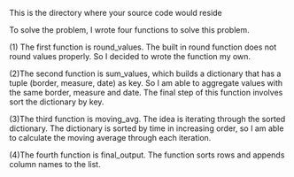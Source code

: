 This is the directory where your source code would reside

To solve the problem, I wrote four functions to solve this problem.

(1) The first function is round_values. The built in round function does not round values properly. So I decided to wrote the function my own.

(2)The second function is sum_values, which builds a dictionary that has a tuple (border, measure, date) as key. So I am able to aggregate values with the same border, measure and date. The final step of this function involves sort the dictionary by key. 

(3)The third function is moving_avg. The idea is iterating through the sorted dictionary. The dictionary is sorted by time in increasing order,  so I am able to calculate the moving average through each iteration.

(4)The fourth function is final_output. The function sorts rows and appends column names to the list. 